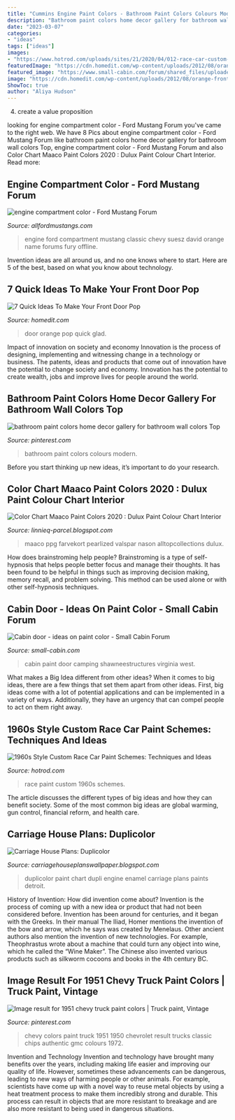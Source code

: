 ```yaml
---
title: "Cummins Engine Paint Colors - Bathroom Paint Colors Colours Modern"
description: "Bathroom paint colors home decor gallery for bathroom wall colors top"
date: "2023-03-07"
categories:
- "ideas"
tags: ["ideas"]
images:
- "https://www.hotrod.com/uploads/sites/21/2020/04/012-race-car-custom-paint-1960s-dragsters.jpg"
featuredImage: "https://cdn.homedit.com/wp-content/uploads/2012/08/orange-front-door.jpg"
featured_image: "https://www.small-cabin.com/forum/shared_files/uploaded/4504/66735_2_o.jpg"
image: "https://cdn.homedit.com/wp-content/uploads/2012/08/orange-front-door.jpg"
ShowToc: true
author: "Aliya Hudson"
---
```



4. create a value proposition 

	

		
looking for engine compartment color - Ford Mustang Forum you've came to the right web. We have 8 Pics about engine compartment color - Ford Mustang Forum like bathroom paint colors home decor gallery for bathroom wall colors Top, engine compartment color - Ford Mustang Forum and also Color Chart Maaco Paint Colors 2020 : Dulux Paint Colour Chart Interior. Read more:
		
    
## Engine Compartment Color - Ford Mustang Forum

<img loading=lazy src="https://www.allfordmustangs.com/forums/attachments/classic-tech/127947d1303297482-engine-compartment-color-ee_colorchart.gif" onerror="this.onerror=null;this.src='https://tse3.mm.bing.net/th?id=OIP.Zs-F7puuaGKMRsjliZDXDwHaGC&amp;pid=15.1';" alt="engine compartment color - Ford Mustang Forum">

_Source: allfordmustangs.com_

>engine ford compartment mustang classic chevy suesz david orange name forums fury offline. 

	

Invention ideas are all around us, and no one knows where to start. Here are 5 of the best, based on what you know about technology. 

    
## 7 Quick Ideas To Make Your Front Door Pop

<img loading=lazy src="https://cdn.homedit.com/wp-content/uploads/2012/08/orange-front-door.jpg" onerror="this.onerror=null;this.src='https://tse4.mm.bing.net/th?id=OIP.iReLRslVEyqHKUGpwmc4PgHaHa&amp;pid=15.1';" alt="7 Quick Ideas To Make Your Front Door Pop">

_Source: homedit.com_

>door orange pop quick glad. 

	

Impact of innovation on society and economy
Innovation is the process of designing, implementing and witnessing change in a technology or business. The patents, ideas and products that come out of innovation have the potential to change society and economy. Innovation has the potential to create wealth, jobs and improve lives for people around the world.

    
## Bathroom Paint Colors Home Decor Gallery For Bathroom Wall Colors Top

<img loading=lazy src="https://i.pinimg.com/736x/85/71/37/85713761687e2ac3d254a3084bf3750c.jpg" onerror="this.onerror=null;this.src='https://tse2.mm.bing.net/th?id=OIP.E65aln4XKomqTP8yqqASNwHaFj&amp;pid=15.1';" alt="bathroom paint colors home decor gallery for bathroom wall colors Top">

_Source: pinterest.com_

>bathroom paint colors colours modern. 

	

Before you start thinking up new ideas, it’s important to do your research.

    
## Color Chart Maaco Paint Colors 2020 : Dulux Paint Colour Chart Interior

<img loading=lazy src="https://lh6.googleusercontent.com/proxy/cjpOGquErgvJ5Mx4ZaearDKWMj8emPQJVLcMjWVKKsh69pN8CRsF3O9wnDKpabZBblZ4_6TNXIm5khZw_O8iFsUo4vPUX0Qq5cEjD7ss05UnDSVtl8GkK_-jvArgSy_qo1ORQriuzBo=w1200-h630-p-k-no-nu" onerror="this.onerror=null;this.src='https://tse3.mm.bing.net/th?id=OIP.lHljp2u3lfDHPfwQ61xZwgAAAA&amp;pid=15.1';" alt="Color Chart Maaco Paint Colors 2020 : Dulux Paint Colour Chart Interior">

_Source: linnieq-parcel.blogspot.com_

>maaco ppg farvekort pearlized valspar nason alltopcollections dulux. 

	

How does brainstroming help people?
Brainstroming is a type of self-hypnosis that helps people better focus and manage their thoughts. It has been found to be helpful in things such as improving decision making, memory recall, and problem solving. This method can be used alone or with other self-hypnosis techniques.

    
## Cabin Door - Ideas On Paint Color - Small Cabin Forum

<img loading=lazy src="https://www.small-cabin.com/forum/shared_files/uploaded/4504/66735_2_o.jpg" onerror="this.onerror=null;this.src='https://tse4.mm.bing.net/th?id=OIP.q40dUS2d4YI13o9yul20aQHaE8&amp;pid=15.1';" alt="Cabin door - ideas on paint color - Small Cabin Forum">

_Source: small-cabin.com_

>cabin paint door camping shawneestructures virginia west. 

	

What makes a Big Idea different from other ideas?
When it comes to big ideas, there are a few things that set them apart from other ideas. First, big ideas come with a lot of potential applications and can be implemented in a variety of ways. Additionally, they have an urgency that can compel people to act on them right away.

    
## 1960s Style Custom Race Car Paint Schemes: Techniques And Ideas

<img loading=lazy src="https://www.hotrod.com/uploads/sites/21/2020/04/012-race-car-custom-paint-1960s-dragsters.jpg" onerror="this.onerror=null;this.src='https://tse2.mm.bing.net/th?id=OIP.WkjrB6OppdVrpwbI9-TTzgHaEK&amp;pid=15.1';" alt="1960s Style Custom Race Car Paint Schemes: Techniques and Ideas">

_Source: hotrod.com_

>race paint custom 1960s schemes. 

	

The article discusses the different types of big ideas and how they can benefit society. Some of the most common big ideas are global warming, gun control, financial reform, and health care.

    
## Carriage House Plans: Duplicolor

<img loading=lazy src="http://www.art-paints.com/Paints/Enamel/Dupli-Color/Dupli-Color-Engine.jpg" onerror="this.onerror=null;this.src='https://tse2.mm.bing.net/th?id=OIP.gld4atMm0fTBWRnpF2Mw2wHaHa&amp;pid=15.1';" alt="Carriage House Plans: Duplicolor">

_Source: carriagehouseplanswallpaper.blogspot.com_

>duplicolor paint chart dupli engine enamel carriage plans paints detroit. 

	

History of Invention: How did invention come about?
Invention is the process of coming up with a new idea or product that had not been considered before. Invention has been around for centuries, and it began with the Greeks. In their manual The Iliad, Homer mentions the invention of the bow and arrow, which he says was created by Menelaus. Other ancient authors also mention the invention of new technologies. For example, Theophrastus wrote about a machine that could turn any object into wine, which he called the “Wine Maker”. The Chinese also invented various products such as silkworm cocoons and books in the 4th century BC.

    
## Image Result For 1951 Chevy Truck Paint Colors | Truck Paint, Vintage

<img loading=lazy src="https://i.pinimg.com/736x/90/58/3c/90583cdf80743fbe9c5c16d9585c98eb.jpg" onerror="this.onerror=null;this.src='https://tse4.mm.bing.net/th?id=OIP.izuWOVBB595oARSd6rt_yQHaIk&amp;pid=15.1';" alt="Image result for 1951 chevy truck paint colors | Truck paint, Vintage">

_Source: pinterest.com_

>chevy colors paint truck 1951 1950 chevrolet result trucks classic chips authentic gmc colours 1972. 

	

Invention and Technology
Invention and technology have brought many benefits over the years, including making life easier and improving our quality of life. However, sometimes these advancements can be dangerous, leading to new ways of harming people or other animals. For example, scientists have come up with a novel way to reuse metal objects by using a heat treatment process to make them incredibly strong and durable. This process can result in objects that are more resistant to breakage and are also more resistant to being used in dangerous situations.


